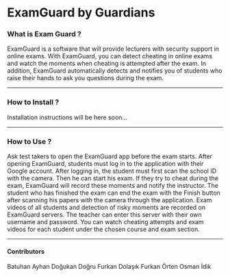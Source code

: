 # ExamGuard by Guardians

### What is Exam Guard ?
ExamGuard is a software that will provide lecturers with security support in online exams. With ExamGuard, you can detect cheating in online exams and watch the moments when cheating is attempted after the exam. In addition, ExamGuard automatically detects and notifies you of students who raise their hands to ask you questions during the exam.

------------

### How to Install ?

Installation instructions will be here soon...

------------

### How to Use ?
Ask test takers to open the ExamGuard app before the exam starts. After opening ExamGuard, students must log in to the application with their Google account. After logging in, the student must first scan the school ID with the camera. Then he can start his exam. If they try to cheat during the exam, ExamGuard will record these moments and notify the instructor. The student who has finished the exam can end the exam with the Finish button after scanning his papers with the camera through the application.
Exam videos of all students and detection of risky moments are recorded on ExamGuard servers. The teacher can enter this server with their own username and password. You can watch cheating attempts and exam videos for each student under the chosen course and exam section.

------------

#### Contributors
Batuhan Ayhan
Doğukan Doğru
Furkan Dolaşık
Furkan Örten
Osman İdik
